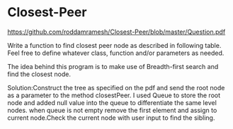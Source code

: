 # Closest-Peer

https://github.com/roddamramesh/Closest-Peer/blob/master/Question.pdf

Write a function to find closest peer node as described in following table.
Feel free to define whatever class, function and/or parameters as needed.

The idea behind this program is to make use of Breadth-first search and find the closest node.

Solution:Construct the tree as specified on the pdf and send the root node as a parameter to the method closestPeer.
I used Queue to store the root node and added null value into the queue to differentiate the same level nodes.
when queue is not empty remove the first element and assign to current node.Check the current node with user input to find the sibling.




